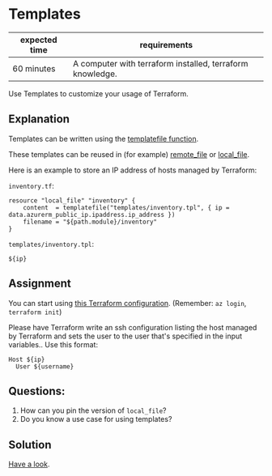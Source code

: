 # Templates

|expected time|requirements                                             |
|-------------|---------------------------------------------------------|
|60 minutes   |A computer with terraform installed, terraform knowledge.|

Use Templates to customize your usage of Terraform.

## Explanation

Templates can be written using the [templatefile function](https://www.terraform.io/docs/configuration/functions/templatefile.html).

These templates can be reused in (for example) [remote_file](https://registry.terraform.io/providers/mildred/sys/latest/docs/resources/file) or [local_file](https://registry.terraform.io/providers/hashicorp/local/latest/docs/resources/file).

Here is an example to store an IP address of hosts managed by Terraform:

`inventory.tf`:

```
resource "local_file" "inventory" {
    content  = templatefile("templates/inventory.tpl", { ip = data.azurerm_public_ip.ipaddress.ip_address })
    filename = "${path.module}/inventory"
}
```


`templates/inventory.tpl`:

```
${ip}
```

## Assignment

You can start using [this Terraform configuration](https://github.com/hashicorp/learn-terraform-azure). (Remember: `az login`, `terraform init`)

Please have Terraform write an ssh configuration listing the host managed by Terraform and sets the user to the user that's specified in the input variables.. Use this format:

```
Host ${ip}
  User ${username}
```

## Questions:

1. How can you pin the version of `local_file`?
2. Do you know a use case for using templates?

## Solution

[Have a look](1-templates-solution.md).
